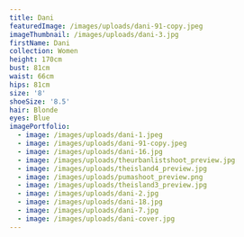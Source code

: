 ```yaml
---
title: Dani
featuredImage: /images/uploads/dani-91-copy.jpeg
imageThumbnail: /images/uploads/dani-3.jpg
firstName: Dani
collection: Women
height: 170cm
bust: 81cm
waist: 66cm
hips: 81cm
size: '8'
shoeSize: '8.5'
hair: Blonde
eyes: Blue
imagePortfolio:
  - image: /images/uploads/dani-1.jpeg
  - image: /images/uploads/dani-91-copy.jpeg
  - image: /images/uploads/dani-16.jpg
  - image: /images/uploads/theurbanlistshoot_preview.jpg
  - image: /images/uploads/theisland4_preview.jpg
  - image: /images/uploads/pumashoot_preview.png
  - image: /images/uploads/theisland3_preview.jpg
  - image: /images/uploads/dani-2.jpg
  - image: /images/uploads/dani-18.jpg
  - image: /images/uploads/dani-7.jpg
  - image: /images/uploads/dani-cover.jpg
---
```


